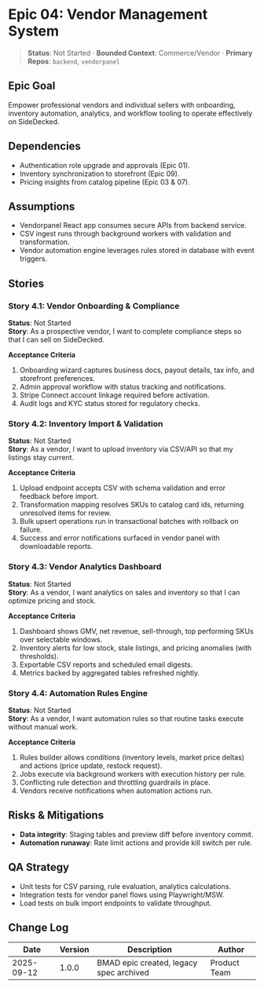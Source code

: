 # Epic 04: Vendor Management System

> **Status**: Not Started · **Bounded Context**: Commerce/Vendor · **Primary Repos**: `backend`, `vendorpanel`

## Epic Goal
Empower professional vendors and individual sellers with onboarding, inventory automation, analytics, and workflow tooling to operate effectively on SideDecked.

## Dependencies
- Authentication role upgrade and approvals (Epic 01).
- Inventory synchronization to storefront (Epic 09).
- Pricing insights from catalog pipeline (Epic 03 & 07).

## Assumptions
- Vendorpanel React app consumes secure APIs from backend service.
- CSV ingest runs through background workers with validation and transformation.
- Vendor automation engine leverages rules stored in database with event triggers.

## Stories

### Story 4.1: Vendor Onboarding & Compliance
**Status**: Not Started  
**Story**: As a prospective vendor, I want to complete compliance steps so that I can sell on SideDecked.

**Acceptance Criteria**
1. Onboarding wizard captures business docs, payout details, tax info, and storefront preferences.
2. Admin approval workflow with status tracking and notifications.
3. Stripe Connect account linkage required before activation.
4. Audit logs and KYC status stored for regulatory checks.

### Story 4.2: Inventory Import & Validation
**Status**: Not Started  
**Story**: As a vendor, I want to upload inventory via CSV/API so that my listings stay current.

**Acceptance Criteria**
1. Upload endpoint accepts CSV with schema validation and error feedback before import.
2. Transformation mapping resolves SKUs to catalog card ids, returning unresolved items for review.
3. Bulk upsert operations run in transactional batches with rollback on failure.
4. Success and error notifications surfaced in vendor panel with downloadable reports.

### Story 4.3: Vendor Analytics Dashboard
**Status**: Not Started  
**Story**: As a vendor, I want analytics on sales and inventory so that I can optimize pricing and stock.

**Acceptance Criteria**
1. Dashboard shows GMV, net revenue, sell-through, top performing SKUs over selectable windows.
2. Inventory alerts for low stock, stale listings, and pricing anomalies (with thresholds).
3. Exportable CSV reports and scheduled email digests.
4. Metrics backed by aggregated tables refreshed nightly.

### Story 4.4: Automation Rules Engine
**Status**: Not Started  
**Story**: As a vendor, I want automation rules so that routine tasks execute without manual work.

**Acceptance Criteria**
1. Rules builder allows conditions (inventory levels, market price deltas) and actions (price update, restock request).
2. Jobs execute via background workers with execution history per rule.
3. Conflicting rule detection and throttling guardrails in place.
4. Vendors receive notifications when automation actions run.

## Risks & Mitigations
- **Data integrity**: Staging tables and preview diff before inventory commit.
- **Automation runaway**: Rate limit actions and provide kill switch per rule.

## QA Strategy
- Unit tests for CSV parsing, rule evaluation, analytics calculations.
- Integration tests for vendor panel flows using Playwright/MSW.
- Load tests on bulk import endpoints to validate throughput.

## Change Log
| Date       | Version | Description                              | Author            |
|------------|---------|------------------------------------------|-------------------|
| 2025-09-12 | 1.0.0   | BMAD epic created, legacy spec archived  | Product Team      |
